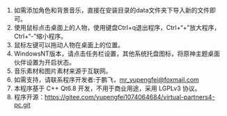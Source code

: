 1. 如需添加角色和背景音乐，直接在安装目录的data文件夹下导入新的文件即可。
2. 使用鼠标点击桌面上的人物，使用键盘Ctrl+q退出程序，Ctrl+“+”放大程序，Ctrl+“-”缩小程序。
3. 鼠标左键可以拖动人物在桌面上的位置。
4. WindowsNT版本，请点击任务栏设置，其他系统托盘图标，将原神主题桌面伙伴设置为开启状态。
5. 音乐素材和图片素材来源于互联网。
6. 如需支持，请联系程序开发者:于鹏飞，mr_yupengfei@foxmail.com
7. 本程序基于 C++ Qt6.8 开发，不用于商业用途，采用 LGPLv3 协议。
8. 程序开源：https://gitee.com/yupengfei1074064684/virtual-partners4-pc.git
